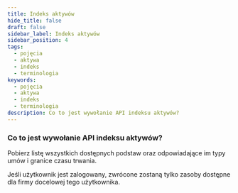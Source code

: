 ```yaml
---
title: Indeks aktywów
hide_title: false
draft: false
sidebar_label: Indeks aktywów
sidebar_position: 4
tags:
  - pojęcia
  - aktywa
  - indeks
  - terminologia
keywords:
  - pojęcia
  - aktywa
  - indeks
  - terminologia
description: Co to jest wywołanie API indeksu aktywów?
---
```


### Co to jest wywołanie API indeksu aktywów?

Pobierz listę wszystkich dostępnych podstaw oraz odpowiadające im typy umów i granice czasu trwania.

Jeśli użytkownik jest zalogowany, zwrócone zostaną tylko zasoby dostępne dla firmy docelowej tego użytkownika.
